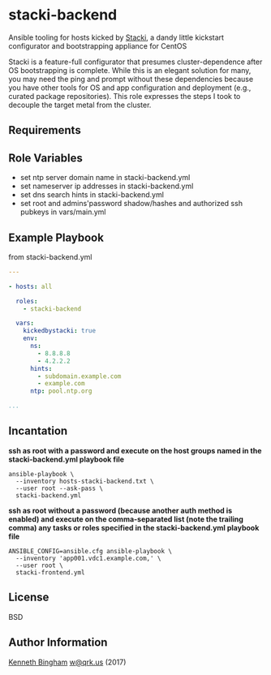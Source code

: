 stacki-backend
=========

Ansible tooling for hosts kicked by [Stacki](http://www.stacki.com/), a dandy
little kickstart configurator and bootstrapping appliance for CentOS

Stacki is a feature-full configurator that presumes cluster-dependence after OS
bootstrapping is complete. While this is an elegant solution for many, you may
need the ping and prompt without these dependencies because you have other tools
for OS and app configuration and deployment (e.g., curated package
repositories). This role expresses the steps I took to decouple the target metal
from the cluster.


Requirements
------------


Role Variables
--------------

- set ntp server domain name in stacki-backend.yml
- set nameserver ip addresses in stacki-backend.yml
- set dns search hints in stacki-backend.yml
- set root and admins'password shadow/hashes and authorized ssh pubkeys in
  vars/main.yml



Example Playbook
----------------

from stacki-backend.yml
````yaml
---

- hosts: all

  roles:
    - stacki-backend

  vars:
    kickedbystacki: true
    env:
      ns:
        - 8.8.8.8
        - 4.2.2.2
      hints:
        - subdomain.example.com
        - example.com
      ntp: pool.ntp.org

...

````


Incantation
----------------


**ssh as root with a password and execute on the host groups named in the stacki-backend.yml playbook file**
````shell
ansible-playbook \
  --inventory hosts-stacki-backend.txt \
  --user root --ask-pass \
  stacki-backend.yml
````

**ssh as root without a password (because another auth method is enabled) and execute on the comma-separated list (note the trailing comma) any tasks or roles specified in the stacki-backend.yml playbook file**
````shell
ANSIBLE_CONFIG=ansible.cfg ansible-playbook \
  --inventory 'app001.vdc1.example.com,' \
  --user root \
  stacki-frontend.yml
````

License
-------

BSD

Author Information
------------------

[Kenneth Bingham](http://w.qrk.us) <w@qrk.us> (2017)


